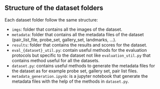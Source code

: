 ## Structure of the dataset folders
Each dataset folder follow the same structure:
- `imgs`: folder that contains all the images of the dataset.
- `metadata`: folder that contains all the metadata files of the dataset (pair_list_file, probe_set, gallery_set, landmarks, ...).
- `results`: folder that contains the results and scores for the dataset.
- `eval_{dataset}_util.py`: contain useful methods for the evaluation protocols but specific to the dataset not like `evaluation_util.py` that contains method useful for all the datasets.
- `dataset.py`: contains useful methods to generate the metadata files for the dataset as for example probe set, gallery set, pair list files.
- `metadata_generation.ipynb`: is a jupyter notebook that generate the metadata files with the help of the methods in `dataset.py`.

